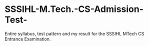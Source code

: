 # SSSIHL-M.Tech.-CS-Admission-Test-
Entire syllabus, test pattern and my result for the SSSIHL MTech CS Entrance Examination.
